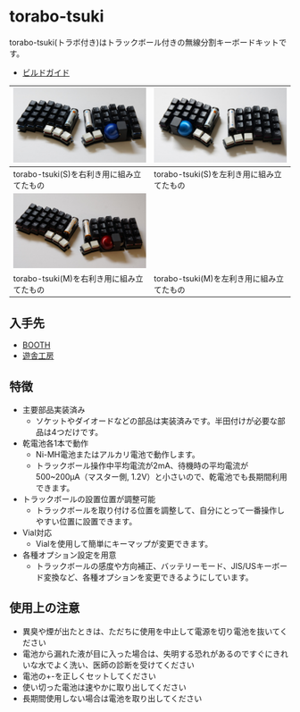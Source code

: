 # torabo-tsuki

torabo-tsuki(トラボ付き)はトラックボール付きの無線分割キーボードキットです。

* [ビルドガイド](build-guide.md)

| ![](img/main-right.jpg) | ![](img/main-left.jpg)|
|-|-|
|torabo-tsuki(S)を右利き用に組み立てたもの|torabo-tsuki(S)を左利き用に組み立てたもの|
| ![](img/main-m-right.jpg) | |
|torabo-tsuki(M)を右利き用に組み立てたもの|torabo-tsuki(M)を左利き用に組み立てたもの|

## 入手先

- [BOOTH](https://nogikes.booth.pm/items/5774326)
- [遊舎工房](https://shop.yushakobo.jp/products/9414)

## 特徴

* 主要部品実装済み
  * ソケットやダイオードなどの部品は実装済みです。半田付けが必要な部品は4つだけです。
* 乾電池各1本で動作
  * Ni-MH電池またはアルカリ電池で動作します。
  * トラックボール操作中平均電流が2mA、待機時の平均電流が500~200μA（マスター側, 1.2V）と小さいので、乾電池でも長期間利用できます。
* トラックボールの設置位置が調整可能
  * トラックボールを取り付ける位置を調整して、自分にとって一番操作しやすい位置に設置できます。
* Vial対応
  * Vialを使用して簡単にキーマップが変更できます。
* 各種オプション設定を用意
  * トラックボールの感度や方向補正、バッテリーモード、JIS/USキーボード変換など、各種オプションを変更できるようにしています。

## 使用上の注意

* 異臭や煙が出たときは、ただちに使用を中止して電源を切り電池を抜いてください
* 電池から漏れた液が目に入った場合は、失明する恐れがあるのですぐにきれいな水でよく洗い、医師の診断を受けてください
* 電池の+-を正しくセットしてください
* 使い切った電池は速やかに取り出してください
* 長期間使用しない場合は電池を取り出してください
